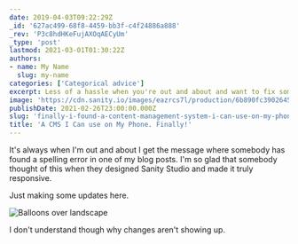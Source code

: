 ```yaml
---
date: 2019-04-03T09:22:29Z
_id: '627ac499-68f8-4459-bb3f-c4f24886a888'
_rev: 'P3c8hdHKeFujAXOqAECyUm'
_type: 'post'
lastmod: 2021-03-01T01:30:22Z
authors: 
- name: My Name
  slug: my-name
categories: ['Categorical advice']
excerpt: Less of a hassle when you're out and about and want to fix something quickly.
image: 'https://cdn.sanity.io/images/eazrcs7l/production/6b890fc3902645a75a82c95e18ae6c309c77bab3-1350x900.png?w=600'
publishDate: 2021-02-26T23:00:00.000Z
slug: 'finally-i-found-a-content-management-system-i-can-use-on-my-phone'
title: 'A CMS I Can use on My Phone. Finally!'
---
```


It's always when I'm out and about I get the message where somebody has found a spelling error in one of my blog posts. I'm so glad that somebody thought of this when they designed Sanity Studio and made it truly responsive. 

Just making some updates here. 

![Balloons over landscape](https://cdn.sanity.io/images/eazrcs7l/production/cc93b69600f5cd1abce97fd0d4aa71793dbbba76-1350x900.png?w=600)

I don't understand though why changes aren't showing up.
